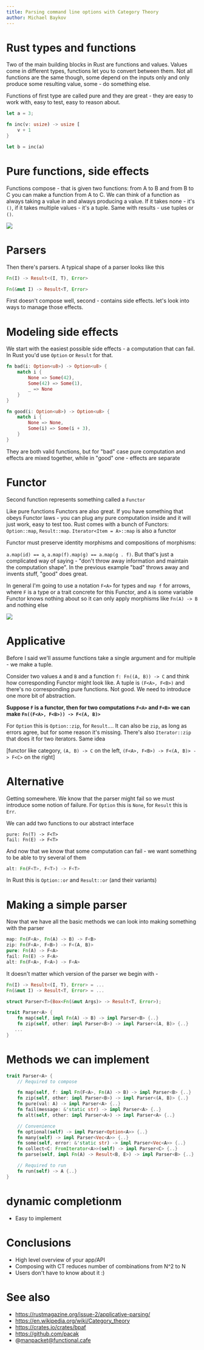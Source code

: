```yaml
---
title: Parsing command line options with Category Theory
author: Michael Baykov
---
```


# Rust types and functions

Two of the main building blocks in Rust are functions and values. Values come in different
types, functions let you to convert between them. Not all functions are the same though, some
depend on the inputs only and only produce some resulting value, some - do something else.

Functions of first type are called pure and they are great - they are easy to work with, easy
to test, easy to reason about.

```rust
let a = 3;

fn inc(v: usize) -> usize [
    v + 1
}

let b = inc(a)
```

<!-- end_slide -->

# Pure functions, side effects

Functions compose - that is given two functions: from A to B and from B to C you can make a
function from A to C. We can think of a function as always taking a value in and always
producing a value. If it takes none - it's `()`, if it takes multiple values - it's a tuple.
Same with results - use tuples or `()`.

![](pic1.jpg)

<!-- end_slide -->

# Parsers

Then there's parsers. A typical shape of a parser looks like this

```rust
Fn(I) -> Result<(I, T), Error>
```

```rust
Fn(&mut I) -> Result<T, Error>
```

First doesn't compose well, second - contains side effects. let's look into ways to manage
those effects.

<!-- end_slide -->

# Modeling side effects

We start with the easiest possible side effects - a computation that can fail. In Rust you'd
use `Option` or `Result` for that.

```rust
fn bad(i: Option<u8>) -> Option<u8> {
    match i {
        None => Some(42),
        Some(42) => Some(1),
        _ => None
    }
}
```

```rust
fn good(i: Option<u8>) -> Option<u8> {
    match i {
        None => None,
        Some(i) => Some(i + 3),
    }
}
```

They are both valid functions, but for "bad" case pure computation and effects are mixed
together, while in "good" one - effects are separate

<!-- end_slide -->

# Functor

Second function represents something called a `Functor`

Like pure functions Functors are also great. If you have something that obeys Functor laws -
you can plug any pure computation inside and it will just work, easy to test too. Rust comes
with a bunch of Functors: `Option::map`, `Result::map`. `Iterator<Item = A>::map` is also a
functor

Functor must preserve identity morphisms and compositions of morphisms:

`a.map(id) == a`, `a.map(f).map(g) == a.map(g . f)`. But that's just a complicated way of
saying - "don't throw away information and maintain the computation shape". In the previous
example "bad" throws away and invents stuff, "good" does great.

In general I'm going to use a notation `F<A>` for types and `map f` for arrows, where `F` is a
type or a trait concrete for this Functor, and `A` is some variable Functor knows nothing about
so it can only apply morphisms like `Fn(A) -> B` and nothing else

![](pic2.png)

<!-- end_slide -->

# Applicative

Before I said we'll assume functions take a single argument and for multiple - we make a tuple.

Consider two values `A` and `B` and a function `f: Fn((A, B)) -> C` and think how corresponding
Functor might look like. A tuple is `(F<A>, F<B>)` and there's no corresponding pure
functions. Not good. We need to introduce one more bit of abstraction.

**Suppose `F` is a functor, then for two computations**
**`F<A>` and `F<B>` we can make `Fn((F<A>, F<B>)) -> F<(A, B)>`**

For `Option` this is `Option::zip`, for `Result`.... It can also be `zip`, as long as errors
agree, but for some reason it's missing. There's also `Iterator::zip` that does it for two
iterators. Same idea

[functor like category, `(A, B) -> C` on the left, `(F<A>, F<B>) -> F<(A, B)> -> F<C>` on the right]

<!-- end_slide -->

# Alternative

Getting somewhere. We know that the parser might fail so we must introduce some notion of
failure. For `Option` this is `None`, for `Result` this is `Err`.

We can add two functions to our abstract interface

```
pure: Fn(T) -> F<T>
fail: Fn(E) -> F<T>
```

And now that we know that some computation can fail - we want something to be able to try
several of them

```rust
alt: Fn(F<T>, F<T>) -> F<T>
```

In Rust this is `Option::or` and `Result::or` (and their variants)

<!-- end_slide -->

# Making a simple parser

Now that we have all the basic methods we can look into making something with the parser

```rust
map: Fn(F<A>, Fn(A) -> B) -> F<B>
zip: Fn(F<A>, F<B>) -> F<(A, B)>
pure: Fn(A) -> F<A>
fail: Fn(E) -> F<A>
alt: Fn(F<A>, F<A>) -> F<A>
```

It doesn't matter which version of the parser we begin with -

```rust
Fn(I) -> Result<(I, T), Error> = ...
Fn(&mut I) -> Result<T, Error> = ...
```

```rust
struct Parser<T>(Box<Fn(&mut Args)> -> Result<T, Error>);
```

```rust
trait Parser<A> {
    fn map(self, impl Fn(A) -> B) -> impl Parser<B> {..}
    fn zip(self, other: impl Parser<B>) -> impl Parser<(A, B)> {..}
   ...
}
```

<!-- end_slide -->

# Methods we can implement

```rust
trait Parser<A> {
    // Required to compose

    fn map(self, f: impl Fn(F<A>, Fn(A) -> B) -> impl Parser<B> {..}
    fn zip(self, other: impl Parser<B>) -> impl Parser<(A, B)> {..}
    fn pure(val: A) -> impl Parser<A> {..}
    fn fail(message: &'static str) -> impl Parser<A> {..}
    fn alt(self, other: impl Parser<A>) -> impl Parser<A> {..}

    // Convenience
    fn optional(self) -> impl Parser<Option<A>> {..}
    fn many(self) -> impl Parser<Vec<A>> {..}
    fn some(self, error: &'static str) -> impl Parser<Vec<A>> {..}
    fn collect<C: FromIterator<A>>(self) -> impl Parser<C> {..}
    fn parse(self, impl Fn(A) -> Result<B, E>) -> impl Parser<B> {..}

    // Required to run
    fn run(self) -> A {..}
}
```

<!-- end_slide -->

# dynamic completionm

- Easy to implement

# Conclusions

- High level overview of your app/API
- Composing with CT reduces number of combinations from N^2 to N
- Users don't have to know about it :)

# See also

- https://rustmagazine.org/issue-2/applicative-parsing/
- https://en.wikipedia.org/wiki/Category_theory
- https://crates.io/crates/bpaf
- https://github.com/pacak
- @manpacket@functional.cafe
